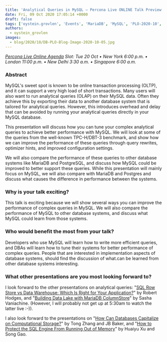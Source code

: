 ```yaml
---
title: 'Analytical Queries in MySQL – Percona Live ONLINE Talk Preview'
date: Fri, 09 Oct 2020 17:05:14 +0000
draft: false
tags: ['oystein.grovlen', 'Events', 'MariaDB', 'MySQL', 'PLO-2020-10', 'PostgreSQL']
authors:
  - oystein_grovlen
images:
  - blog/2020/10/DB-PLO-Blog-Image-2020-10-05.jpg
---
```


_[Percona Live Online Agenda](https://www.percona.com/live/agenda) Slot: Tue 20 Oct • New York 6:00 p.m. • London 11:00 p.m. • New Delhi 3:30 a.m. • Singapore 6:00 a.m._

### Abstract

MySQL's sweet spot is known to be online transaction processing (OLTP), and it can support a very high load of short transactions. Many users will also want to run analytical queries (OLAP) on their MySQL data. Often they achieve this by exporting their data to another database system that is tailored for analytical queries. However, this introduces overhead and delay that can be avoided by running your analytical queries directly in your MySQL database. 

This presentation will discuss how you can tune your complex analytical queries to achieve better performance with MySQL. We will look at some of the queries from the well-known TPC-H/DBT-3 benchmark, and show how we can improve the performance of these queries through query rewrites, optimizer hints, and improved configuration settings. 

We will also compare the performance of these queries to other database systems like MariaDB and PostgreSQL, and discuss how MySQL could be improved to better support these queries. While this presentation will mainly focus on MySQL, we will also compare with MariaDB and Postgres and discuss what causes the difference in performance between the systems.

### Why is your talk exciting?

This talk is exciting because we will show several ways you can improve the performance of complex queries in MySQL. We will also compare the performance of MySQL to other database systems, and discuss what MySQL could learn from those systems.

### Who would benefit the most from your talk?

Developers who use MySQL will learn how to write more efficient queries, and DBAs will learn how to tune their systems for better performance of complex queries. People that are interested in implementation aspects of database systems, should find the discussion of what.can be learned from other database systems interesting.

### What other presentations are you most looking forward to?

I look forward to the other presentations on analytical queries: "[SQL Row Store vs Data Warehouse: Which Is Right for Your Application?](https://sched.co/ePo2)" by Robert Hodges, and "[Building Data Lake with MariaDB ColumnStore](https://sched.co/ePr2)" by Sasha Vaniachine. (However, I will probably not get up at 5:30am to watch the latter live :-)). 

I also look forward to the presentations on "[How Can Databases Capitalize on Computational Storage?](https://sched.co/eN9q)" by Tong Zhang and JB Baker, and "[How to Protect the SQL Engine From Running Out of Memory](https://sched.co/ePo7)" by Huaiyu Xu and Song Gao.
